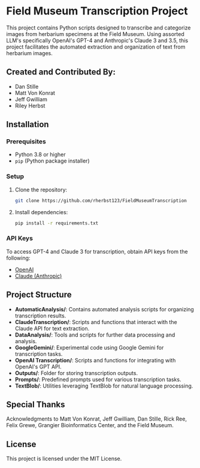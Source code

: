 
# Field Museum Transcription Project

This project contains Python scripts designed to transcribe and categorize images from herbarium specimens at the Field Museum. Using assorted LLM's specifically OpenAI's GPT-4 and Anthropic's Claude 3 and 3.5, this project facilitates the automated extraction and organization of text from herbarium images.

## Created and Contributed By:

- Dan Stille
- Matt Von Konrat
- Jeff Gwilliam
- Riley Herbst

## Installation

### Prerequisites
- Python 3.8 or higher
- `pip` (Python package installer)

### Setup
1. Clone the repository:
    ```bash
    git clone https://github.com/rherbst123/FieldMuseumTranscription
    ```
2. Install dependencies:
    ```bash
    pip install -r requirements.txt
    ```

### API Keys
To access GPT-4 and Claude 3 for transcription, obtain API keys from the following:
- [OpenAI](https://platform.openai.com/docs/introduction)
- [Claude (Anthropic)](https://support.anthropic.com/en/collections/5370014-claude-api)

## Project Structure

- **AutomaticAnalysis/**: Contains automated analysis scripts for organizing transcription results.
- **ClaudeTranscription/**: Scripts and functions that interact with the Claude API for text extraction.
- **DataAnalysis/**: Tools and scripts for further data processing and analysis.
- **GoogleGemini/**: Experimental code using Google Gemini for transcription tasks.
- **OpenAI Transcription/**: Scripts and functions for integrating with OpenAI's GPT API.
- **Outputs/**: Folder for storing transcription outputs.
- **Prompts/**: Predefined prompts used for various transcription tasks.
- **TextBlob/**: Utilities leveraging TextBlob for natural language processing.

## Special Thanks

Acknowledgments to Matt Von Konrat, Jeff Gwilliam, Dan Stille, Rick Ree, Felix Grewe, Grangier Bioinformatics Center, and the Field Museum.

## License

This project is licensed under the MIT License.
